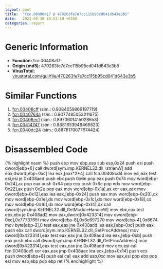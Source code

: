 ```yaml
---
layout: post
title:  "fcn.00408a17 @ 470263fe7e7cc115b95cd041d643e3b5"
date:   2021-08-30 15:52:19 +0300
categories: report
---
```


# Generic Information
- **Function:** fcn.00408a17
- **Origin (md5):** 470263fe7e7cc115b95cd041d643e3b5
- **VirusTotal:** [virustotal.com/gui/file/470263fe7e7cc115b95cd041d643e3b5][virustotal_ref]



# Similar Functions

1. [fcn.00408cff][similar_1_ref] (sim.: 0.9084059869197719)
2. [fcn.0040764a][similar_2_ref] (sim.: 0.9077485053211675)
3. [fcn.00408ec1][similar_3_ref] (sim.: 0.8970601415028653)
4. [fcn.00414747][similar_4_ref] (sim.: 0.8881653948469823)
5. [fcn.0040dc24][similar_5_ref] (sim.: 0.8878170077674424)


# Disassembled Code

{% highlight nasm %}
push ebp
mov ebp,esp
sub esp,0x24
push esi
push dword[ebp+8]
call dword[sym.imp.KERNEL32.dll_lstrlenW]
add eax,dword[ebp+0xc]
lea ecx,[eax*2+4]
call fcn.00408cd4
mov esi,eax
test esi,esi
je 0x408aed
push ebx
push 0x6e
pop eax
push 0x74
mov word[ebp-0x24],ax
pop eax
push 0x64
pop ecx
push 0x6c
pop edx
mov word[ebp-0x22],ax
push 0x2e
pop eax
mov word[ebp-0x1a],ax
xor eax,eax
mov dword[ebp-0x12],eax
lea eax,[ebp-0x24]
push eax
mov word[ebp-0x20],cx
mov word[ebp-0x1e],dx
mov word[ebp-0x1c],dx
mov word[ebp-0x18],cx
mov word[ebp-0x16],dx
mov word[ebp-0x14],dx
call dword[sym.imp.KERNEL32.dll_GetModuleHandleW]
mov ebx,eax
test ebx,ebx
je 0x408ad2
mov eax,dword[0x423314]
mov dword[ebp-0xc],0x7773765f
mov dword[ebp-8],0x6e697270
mov word[ebp-4],0x6674
mov byte[ebp-2],0
test eax,eax
jne 0x408add
lea eax,[ebp-0xc]
push eax
push ebx
call dword[sym.imp.KERNEL32.dll_GetProcAddress]
mov dword[0x423314],eax
test eax,eax
jne 0x408add
lea eax,[ebp-0xb]
push eax
push ebx
call dword[sym.imp.KERNEL32.dll_GetProcAddress]
mov dword[0x423314],eax
test eax,eax
jne 0x408add
mov ecx,esi
call fcn.00408ce5
xor eax,eax
jmp 0x408aec
lea ecx,[ebp+0x14]
push ecx
push dword[ebp+8]
push esi
call eax
add esp,0xc
mov eax,esi
pop ebx
pop esi
mov esp,ebp
pop ebp
ret 
{% endhighlight %}


[similar_1_ref]: /report/fcn.00408cff@470263fe7e7cc115b95cd041d643e3b5
[similar_2_ref]: /report/fcn.0040764a@470263fe7e7cc115b95cd041d643e3b5
[similar_3_ref]: /report/fcn.00408ec1@470263fe7e7cc115b95cd041d643e3b5
[similar_4_ref]: /report/fcn.00414747@d32515577b2cd57bf3dd6c5e3c37e219
[similar_5_ref]: /report/fcn.0040dc24@64e5091c15839d4b2093890f73869f28
[virustotal_ref]: https://www.virustotal.com/gui/file/470263fe7e7cc115b95cd041d643e3b5